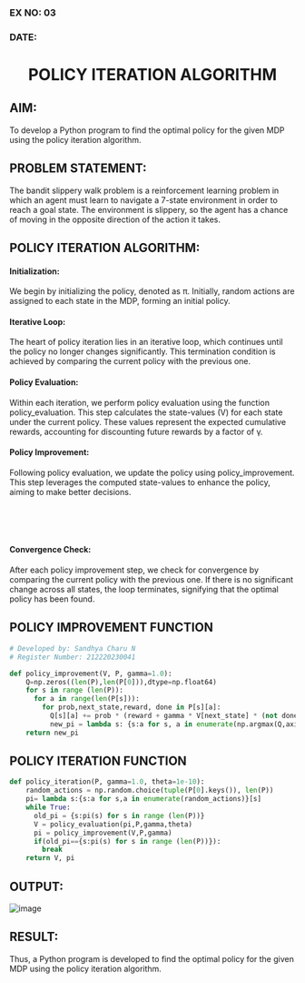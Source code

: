 ### EX NO: 03
### DATE:
# <p align="center">POLICY ITERATION ALGORITHM</p>

## AIM:

To develop a Python program to find the optimal policy for the given MDP using the policy iteration algorithm.

## PROBLEM STATEMENT:

The bandit slippery walk problem is a reinforcement learning problem in which an agent must learn to navigate a 7-state environment in order to reach a goal state. The environment is slippery, so the agent has a chance of moving in the opposite direction of the action it takes.

## POLICY ITERATION ALGORITHM:

#### Initialization: 
We begin by initializing the policy, denoted as π. Initially, random actions are assigned to each state in the MDP, forming an initial policy.

#### Iterative Loop: 
The heart of policy iteration lies in an iterative loop, which continues until the policy no longer changes significantly. This termination condition is achieved by comparing the current policy with the previous one.

#### Policy Evaluation:
Within each iteration, we perform policy evaluation using the function policy_evaluation. This step calculates the state-values (V) for each state under the current policy. These values represent the expected cumulative rewards, accounting for discounting future rewards by a factor of γ.

#### Policy Improvement: 
Following policy evaluation, we update the policy using policy_improvement. This step leverages the computed state-values to enhance the policy, aiming to make better decisions.

<br>
<br>
<br>

#### Convergence Check: 
After each policy improvement step, we check for convergence by comparing the current policy with the previous one. If there is no significant change across all states, the loop terminates, signifying that the optimal policy has been found.

## POLICY IMPROVEMENT FUNCTION
```python
# Developed by: Sandhya Charu N
# Register Number: 212220230041

def policy_improvement(V, P, gamma=1.0):
    Q=np.zeros((len(P),len(P[0])),dtype=np.float64)
    for s in range (len(P)):
      for a in range(len(P[s])):
        for prob,next_state,reward, done in P[s][a]:
          Q[s][a] += prob * (reward + gamma * V[next_state] * (not done))
          new_pi = lambda s: {s:a for s, a in enumerate(np.argmax(Q,axis=1))}[s]
    return new_pi
```
## POLICY ITERATION FUNCTION
```python
def policy_iteration(P, gamma=1.0, theta=1e-10):
    random_actions = np.random.choice(tuple(P[0].keys()), len(P))
    pi= lambda s:{s:a for s,a in enumerate(random_actions)}[s]
    while True:
      old_pi = {s:pi(s) for s in range (len(P))}
      V = policy_evaluation(pi,P,gamma,theta)
      pi = policy_improvement(V,P,gamma)
      if(old_pi=={s:pi(s) for s in range (len(P))}):
        break
    return V, pi
```
## OUTPUT:

![image](https://github.com/Kayalvizhi02/policy-iteration-algorithm/assets/75413726/4df631a6-06f2-43f0-9029-7474b9a3cbdb)

## RESULT:

Thus, a Python program is developed to find the optimal policy for the given MDP using the policy iteration algorithm.

